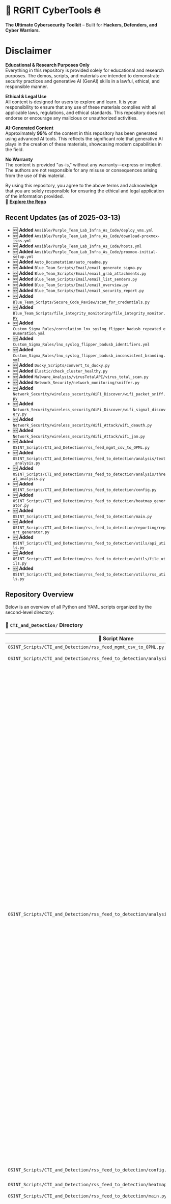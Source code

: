 
# 🚀 **RGRIT CyberTools** 🔥  
**The Ultimate Cybersecurity Toolkit** – Built for **Hackers, Defenders, and Cyber Warriors**.  

# Disclaimer

**Educational & Research Purposes Only**  
Everything in this repository is provided solely for educational and research purposes. The demos, scripts, and materials are intended to demonstrate security practices and generative AI (GenAI) skills in a lawful, ethical, and responsible manner.

**Ethical & Legal Use**  
All content is designed for users to explore and learn. It is your responsibility to ensure that any use of these materials complies with all applicable laws, regulations, and ethical standards. This repository does not endorse or encourage any malicious or unauthorized activities.

**AI-Generated Content**  
Approximately **99%** of the content in this repository has been generated using advanced AI tools. This reflects the significant role that generative AI plays in the creation of these materials, showcasing modern capabilities in the field.

**No Warranty**  
The content is provided "as-is," without any warranty—express or implied. The authors are not responsible for any misuse or consequences arising from the use of this material.

By using this repository, you agree to the above terms and acknowledge that you are solely responsible for ensuring the ethical and legal application of the information provided.  
🔗 **[Explore the Repo](https://github.com/rgrit/RGRIT.US_CyberTools)**  

## Recent Updates (as of 2025-03-13)
- 🆕 **Added** `Ansible/Purple_Team_Lab_Infra_As_Code/deploy_vms.yml`
- 🆕 **Added** `Ansible/Purple_Team_Lab_Infra_As_Code/download-proxmox-isos.yml`
- 🆕 **Added** `Ansible/Purple_Team_Lab_Infra_As_Code/hosts.yml`
- 🆕 **Added** `Ansible/Purple_Team_Lab_Infra_As_Code/proxmox-initial-setup.yml`
- 🆕 **Added** `Auto_Documetation/auto_readme.py`
- 🆕 **Added** `Blue_Team_Scripts/Email/email_generate_sigma.py`
- 🆕 **Added** `Blue_Team_Scripts/Email/email_grab_attachments.py`
- 🆕 **Added** `Blue_Team_Scripts/Email/email_list_senders.py`
- 🆕 **Added** `Blue_Team_Scripts/Email/email_overview.py`
- 🆕 **Added** `Blue_Team_Scripts/Email/email_security_report.py`
- 🆕 **Added** `Blue_Team_Scripts/Secure_Code_Review/scan_for_credentials.py`
- 🆕 **Added** `Blue_Team_Scripts/file_integrity_monitoring/file_integrity_monitor.py`
- 🆕 **Added** `Custom_Sigma_Rules/correlation_lnx_syslog_flipper_badusb_repeated_enumeration.yml`
- 🆕 **Added** `Custom_Sigma_Rules/lnx_syslog_flipper_badusb_identifiers.yml`
- 🆕 **Added** `Custom_Sigma_Rules/lnx_syslog_flipper_badusb_inconsistent_branding.yml`
- 🆕 **Added** `Ducky_Scripts/convert_to_ducky.py`
- 🆕 **Added** `Elastic/check_cluster_healthy.py`
- 🆕 **Added** `Malware_Analysis/virusTotalAPI/virus_total_scan.py`
- 🆕 **Added** `Network_Security/network_monitoring/sniffer.py`
- 🆕 **Added** `Network_Security/wireless_security/WiFi_Discover/wifi_packet_sniff.py`
- 🆕 **Added** `Network_Security/wireless_security/WiFi_Discover/wifi_signal_discovery.py`
- 🆕 **Added** `Network_Security/wireless_security/Wifi_Attack/wifi_deauth.py`
- 🆕 **Added** `Network_Security/wireless_security/Wifi_Attack/wifi_jam.py`
- 🆕 **Added** `OSINT_Scripts/CTI_and_Detection/rss_feed_mgmt_csv_to_OPML.py`
- 🆕 **Added** `OSINT_Scripts/CTI_and_Detection/rss_feed_to_detection/analysis/text_analysis.py`
- 🆕 **Added** `OSINT_Scripts/CTI_and_Detection/rss_feed_to_detection/analysis/threat_analysis.py`
- 🆕 **Added** `OSINT_Scripts/CTI_and_Detection/rss_feed_to_detection/config.py`
- 🆕 **Added** `OSINT_Scripts/CTI_and_Detection/rss_feed_to_detection/heatmap_generator.py`
- 🆕 **Added** `OSINT_Scripts/CTI_and_Detection/rss_feed_to_detection/main.py`
- 🆕 **Added** `OSINT_Scripts/CTI_and_Detection/rss_feed_to_detection/reporting/report_generator.py`
- 🆕 **Added** `OSINT_Scripts/CTI_and_Detection/rss_feed_to_detection/utils/api_utils.py`
- 🆕 **Added** `OSINT_Scripts/CTI_and_Detection/rss_feed_to_detection/utils/file_utils.py`
- 🆕 **Added** `OSINT_Scripts/CTI_and_Detection/rss_feed_to_detection/utils/rss_utils.py`

## Repository Overview
Below is an overview of all Python and YAML scripts organized by the second-level directory:

### 📁 `CTI_and_Detection/` Directory
| 📄 **Script Name** | **Description** | **Link** |
| ----------------- | --------------- | -------- |
| `OSINT_Scripts/CTI_and_Detection/rss_feed_mgmt_csv_to_OPML.py` | CSV to OPML converter. | [Link](https://github.com/rgrit/RGRIT.US_CyberTools/blob/main/OSINT_Scripts/CTI_and_Detection/rss_feed_mgmt_csv_to_OPML.py) |
| `OSINT_Scripts/CTI_and_Detection/rss_feed_to_detection/analysis/text_analysis.py` | Summarizes articles with cybersecurity focus. | [Link](https://github.com/rgrit/RGRIT.US_CyberTools/blob/main/OSINT_Scripts/CTI_and_Detection/rss_feed_to_detection/analysis/text_analysis.py) |
| `OSINT_Scripts/CTI_and_Detection/rss_feed_to_detection/analysis/threat_analysis.py` | This code appears to be a collection of functions designed to analyze and generate content related to cybersecurity, specifically threat detection and analysis. The functions seem to be focused on generating text based on input summaries, suggesting Sigma tags, and creating detection stories.  Here is a high-level overview of the code:  1. **Threat Analysis Functions**:    - `identify_threats()`: Not shown in this snippet, but presumably identifies potential threats based on input.    - `assess_vulnerabilities()`: Also not shown, likely assesses vulnerabilities related to identified threats.  2. **Content Generation Functions**:    - `generate_detection_story(summary_text)`: Creates a structured detection story including context, assumptions, detection approach, evaluation, and limitations.    - `suggest_sigma_tags(summary_text, analysis_details=None)`: Recommends Sigma tags based on the input summary and additional analysis details if provided.  3. **Sigma Tag Suggestion**:    - The `suggest_sigma_tags` function uses a prompt to guide the suggestion of Sigma tags according to the Sigma Tag Specification (Version 2.1.0). It considers various namespaces like attack, car, cve, d3fend, detection, stp, and tlp.  4. **Detection Approach and Evaluation**:    - The detection approach seems to involve analyzing log source references mentioned in the input text and comparing them with known patterns of malicious activity.    - Evaluation metrics such as precision, recall, and F1 score are used to assess the effectiveness of the detection approach.  5. **Limitations and Future Improvements**:    - The code acknowledges limitations, particularly regarding the accuracy of log source references and suggests future improvements like incorporating additional data sources or using more advanced machine learning algorithms.  6. **API Interaction**:    - Functions like `call_ollama_api_with_retry` (not shown in this snippet) are used to interact with an API, presumably for generating text based on prompts or retrieving relevant information for analysis.  To write similar code, you would need to focus on the following steps:  1. **Define Your Analysis Functions**: Create functions that can analyze input summaries and identify potential threats or vulnerabilities. 2. **Develop Content Generation Logic**: Design logic to generate structured content like detection stories based on analysis results. 3. **Implement Sigma Tag Suggestion**: Follow the Sigma Tag Specification to suggest relevant tags for given scenarios. 4. **Integrate with API for Text Generation**: If applicable, use APIs to generate text or retrieve necessary information for your analysis and content generation tasks.  Remember, this code snippet seems to be part of a larger system, possibly involving machine learning models or extensive cybersecurity databases for threat intelligence. Replicating its functionality would require access to similar resources or the development of equivalent capabilities. | [Link](https://github.com/rgrit/RGRIT.US_CyberTools/blob/main/OSINT_Scripts/CTI_and_Detection/rss_feed_to_detection/analysis/threat_analysis.py) |
| `OSINT_Scripts/CTI_and_Detection/rss_feed_to_detection/config.py` | Configures API and file paths for email report generation. | [Link](https://github.com/rgrit/RGRIT.US_CyberTools/blob/main/OSINT_Scripts/CTI_and_Detection/rss_feed_to_detection/config.py) |
| `OSINT_Scripts/CTI_and_Detection/rss_feed_to_detection/heatmap_generator.py` | Extracts MITRE codes from markdown files. | [Link](https://github.com/rgrit/RGRIT.US_CyberTools/blob/main/OSINT_Scripts/CTI_and_Detection/rss_feed_to_detection/heatmap_generator.py) |
| `OSINT_Scripts/CTI_and_Detection/rss_feed_to_detection/main.py` | Fetches and analyzes threat intel articles. | [Link](https://github.com/rgrit/RGRIT.US_CyberTools/blob/main/OSINT_Scripts/CTI_and_Detection/rss_feed_to_detection/main.py) |
| `OSINT_Scripts/CTI_and_Detection/rss_feed_to_detection/reporting/report_generator.py` | It seems like you provided a large chunk of code that appears to be a Python script for generating threat intelligence reports in Markdown format. The code includes functions for sanitizing filenames, creating individual reports, and writing report content to files.  However, it looks like the code was truncated, and there's no specific question or problem statement provided. Could you please clarify what you need help with? Are you trying to:  1. Fix an issue with the existing code? 2. Understand how a particular part of the code works? 3. Add new functionality to the script? 4. Something else?  Please provide more context or information about your question, and I'll do my best to assist you. | [Link](https://github.com/rgrit/RGRIT.US_CyberTools/blob/main/OSINT_Scripts/CTI_and_Detection/rss_feed_to_detection/reporting/report_generator.py) |
| `OSINT_Scripts/CTI_and_Detection/rss_feed_to_detection/utils/api_utils.py` | Queries LLaMA API with retries. | [Link](https://github.com/rgrit/RGRIT.US_CyberTools/blob/main/OSINT_Scripts/CTI_and_Detection/rss_feed_to_detection/utils/api_utils.py) |
| `OSINT_Scripts/CTI_and_Detection/rss_feed_to_detection/utils/file_utils.py` | Loads/saves article IDs to/from JSON file. | [Link](https://github.com/rgrit/RGRIT.US_CyberTools/blob/main/OSINT_Scripts/CTI_and_Detection/rss_feed_to_detection/utils/file_utils.py) |
| `OSINT_Scripts/CTI_and_Detection/rss_feed_to_detection/utils/rss_utils.py` | Fetches and parses an RSS feed from a given URL. | [Link](https://github.com/rgrit/RGRIT.US_CyberTools/blob/main/OSINT_Scripts/CTI_and_Detection/rss_feed_to_detection/utils/rss_utils.py) |

### 📁 `Email/` Directory
| 📄 **Script Name** | **Description** | **Link** |
| ----------------- | --------------- | -------- |
| `Blue_Team_Scripts/Email/email_generate_sigma.py` | Email report analyzer & Sigma rule generator. | [Link](https://github.com/rgrit/RGRIT.US_CyberTools/blob/main/Blue_Team_Scripts/Email/email_generate_sigma.py) |
| `Blue_Team_Scripts/Email/email_grab_attachments.py` | Extracts email attachments from Thunderbird IMAP storage. | [Link](https://github.com/rgrit/RGRIT.US_CyberTools/blob/main/Blue_Team_Scripts/Email/email_grab_attachments.py) |
| `Blue_Team_Scripts/Email/email_list_senders.py` | Extracts email senders from Thunderbird IMAP mailboxes. | [Link](https://github.com/rgrit/RGRIT.US_CyberTools/blob/main/Blue_Team_Scripts/Email/email_list_senders.py) |
| `Blue_Team_Scripts/Email/email_overview.py` | Analyzes emails for immediate action requirements. | [Link](https://github.com/rgrit/RGRIT.US_CyberTools/blob/main/Blue_Team_Scripts/Email/email_overview.py) |
| `Blue_Team_Scripts/Email/email_security_report.py` | Email security analyzer using LLMs. | [Link](https://github.com/rgrit/RGRIT.US_CyberTools/blob/main/Blue_Team_Scripts/Email/email_security_report.py) |

### 📁 `Purple_Team_Lab_Infra_As_Code/` Directory
| 📄 **Script Name** | **Description** | **Link** |
| ----------------- | --------------- | -------- |
| `Ansible/Purple_Team_Lab_Infra_As_Code/deploy_vms.yml` | Creates VMs on Proxmox with specified resources. | [Link](https://github.com/rgrit/RGRIT.US_CyberTools/blob/main/Ansible/Purple_Team_Lab_Infra_As_Code/deploy_vms.yml) |
| `Ansible/Purple_Team_Lab_Infra_As_Code/download-proxmox-isos.yml` | Downloads ISOs to Proxmox. | [Link](https://github.com/rgrit/RGRIT.US_CyberTools/blob/main/Ansible/Purple_Team_Lab_Infra_As_Code/download-proxmox-isos.yml) |
| `Ansible/Purple_Team_Lab_Infra_As_Code/hosts.yml` | Proxmox host config for Ansible. | [Link](https://github.com/rgrit/RGRIT.US_CyberTools/blob/main/Ansible/Purple_Team_Lab_Infra_As_Code/hosts.yml) |
| `Ansible/Purple_Team_Lab_Infra_As_Code/proxmox-initial-setup.yml` | Sets up Proxmox server. | [Link](https://github.com/rgrit/RGRIT.US_CyberTools/blob/main/Ansible/Purple_Team_Lab_Infra_As_Code/proxmox-initial-setup.yml) |

### 📁 `Secure_Code_Review/` Directory
| 📄 **Script Name** | **Description** | **Link** |
| ----------------- | --------------- | -------- |
| `Blue_Team_Scripts/Secure_Code_Review/scan_for_credentials.py` | Scans Python files for security vulnerabilities using Ollama LLM. | [Link](https://github.com/rgrit/RGRIT.US_CyberTools/blob/main/Blue_Team_Scripts/Secure_Code_Review/scan_for_credentials.py) |

### 📁 `auto_readme.py/` Directory
| 📄 **Script Name** | **Description** | **Link** |
| ----------------- | --------------- | -------- |
| `Auto_Documetation/auto_readme.py` | It appears you've provided a script designed to generate and update a README file for a GitHub repository. The script is quite extensive and performs several tasks:  1. **Scans the Repository**: It scans the repository for Python and YAML files, organizing them by their second-level directory. 2. **Generates Descriptions**: For each file found, it attempts to generate a description using an AI model (though the specifics of how this is done aren't detailed in the script snippet you provided). 3. **Compares with Previous State**: It compares the current state of files and their descriptions with a previous state stored in a history file to detect changes. 4. **Constructs README Content**: Based on the organized files, their descriptions, and detected changes, it constructs the content for a README file. This includes sections for recent updates, repository overview, and detailed listings of scripts by directory. 5. **Saves README and History**: Finally, it saves the generated README content to a specified location within the repository and updates the history file with the current state of descriptions.  To address your request for a "description," I'll provide an overview that could serve as a concise summary or abstract of the script's functionality:  **Script Overview**  This script automates the generation and maintenance of a GitHub repository's README file. It organizes Python and YAML scripts by directory, generates descriptions using AI, tracks changes, and constructs a detailed README with recent updates, repository overviews, and script listings. The script ensures the README remains up-to-date and reflective of the repository's current state, facilitating easier navigation and understanding for users.  If you're looking to modify or extend this script, focusing on areas like improving description generation accuracy, enhancing change detection logic, or incorporating additional repository insights could be beneficial. However, without more specific requirements or questions about the script, it's challenging to provide a more targeted response. | [Link](https://github.com/rgrit/RGRIT.US_CyberTools/blob/main/Auto_Documetation/auto_readme.py) |

### 📁 `check_cluster_healthy.py/` Directory
| 📄 **Script Name** | **Description** | **Link** |
| ----------------- | --------------- | -------- |
| `Elastic/check_cluster_healthy.py` | Checks Elasticsearch cluster health. | [Link](https://github.com/rgrit/RGRIT.US_CyberTools/blob/main/Elastic/check_cluster_healthy.py) |

### 📁 `convert_to_ducky.py/` Directory
| 📄 **Script Name** | **Description** | **Link** |
| ----------------- | --------------- | -------- |
| `Ducky_Scripts/convert_to_ducky.py` | Encodes Ducky scripts to binary. | [Link](https://github.com/rgrit/RGRIT.US_CyberTools/blob/main/Ducky_Scripts/convert_to_ducky.py) |

### 📁 `correlation_lnx_syslog_flipper_badusb_repeated_enumeration.yml/` Directory
| 📄 **Script Name** | **Description** | **Link** |
| ----------------- | --------------- | -------- |
| `Custom_Sigma_Rules/correlation_lnx_syslog_flipper_badusb_repeated_enumeration.yml` | Detects repeated Flipper Zero BadUSB insertions. | [Link](https://github.com/rgrit/RGRIT.US_CyberTools/blob/main/Custom_Sigma_Rules/correlation_lnx_syslog_flipper_badusb_repeated_enumeration.yml) |

### 📁 `file_integrity_monitoring/` Directory
| 📄 **Script Name** | **Description** | **Link** |
| ----------------- | --------------- | -------- |
| `Blue_Team_Scripts/file_integrity_monitoring/file_integrity_monitor.py` | It appears that you've posted a large portion of code for a GUI application in Python using the Tkinter library. The application seems to be designed for file integrity monitoring, allowing users to select directories, create baselines, and check for changes.  However, it looks like the code is incomplete, as there are some missing parts (e.g., the `handle_check` method and the completion of the `handle_baseline` method). Additionally, there's no clear question or problem statement provided.  If you could provide more context or specify what you'd like help with, I'll be happy to assist. Here are a few potential areas where I can offer guidance:  1. **Completing the code**: If you provide the missing parts of the code, I can help you fill in the gaps and ensure that everything works as expected. 2. **Troubleshooting issues**: If you're experiencing specific problems or errors with the current implementation, please describe them, and I'll do my best to help you resolve them. 3. **Improving the design**: If you'd like feedback on the overall structure and organization of your code, I can offer suggestions for improvement.  Please let me know how I can assist you further!   Here is a more complete version of the `handle_baseline` method: ```python def handle_baseline(self):     if not self.selected_directory:         messagebox.showerror("Error", "Please select a directory first.")         return      baseline_file_name = f"baseline_{datetime.now().strftime('%Y%m%d_%H%M%S')}.json"     create_result = create_baseline(self.selected_directory, baseline_file_name, lambda msg: self.log(msg))     if create_result:         self.add_baseline_radio(baseline_file_name)         self.log(f"Baseline created successfully: {baseline_file_name}")     else:         self.log("Failed to create baseline.") ``` And here is a complete version of the `handle_check` method: ```python def handle_check(self):     selected_baseline = self.selected_baseline_var.get()     if not selected_baseline:         messagebox.showerror("Error", "Please select a baseline file first.")         return      if not self.selected_directory:         messagebox.showerror("Error", "Please select a directory first.")         return      check_result, changes = check_integrity(self.selected_directory, selected_baseline, lambda msg: self.log(msg))     if check_result:         self.log(f"Integrity check completed successfully for {selected_baseline}.")         # Update the history table with new changes         self.update_history_table(changes)     else:         self.log("Failed to perform integrity check.") ``` I hope this helps! Let me know if you have any questions or need further assistance. | [Link](https://github.com/rgrit/RGRIT.US_CyberTools/blob/main/Blue_Team_Scripts/file_integrity_monitoring/file_integrity_monitor.py) |

### 📁 `lnx_syslog_flipper_badusb_identifiers.yml/` Directory
| 📄 **Script Name** | **Description** | **Link** |
| ----------------- | --------------- | -------- |
| `Custom_Sigma_Rules/lnx_syslog_flipper_badusb_identifiers.yml` | Detects Flipper Zero BadUSB devices via USB events. | [Link](https://github.com/rgrit/RGRIT.US_CyberTools/blob/main/Custom_Sigma_Rules/lnx_syslog_flipper_badusb_identifiers.yml) |

### 📁 `lnx_syslog_flipper_badusb_inconsistent_branding.yml/` Directory
| 📄 **Script Name** | **Description** | **Link** |
| ----------------- | --------------- | -------- |
| `Custom_Sigma_Rules/lnx_syslog_flipper_badusb_inconsistent_branding.yml` | Detects masquerading BadUSB device. | [Link](https://github.com/rgrit/RGRIT.US_CyberTools/blob/main/Custom_Sigma_Rules/lnx_syslog_flipper_badusb_inconsistent_branding.yml) |

### 📁 `network_monitoring/` Directory
| 📄 **Script Name** | **Description** | **Link** |
| ----------------- | --------------- | -------- |
| `Network_Security/network_monitoring/sniffer.py` | The provided code appears to be a part of a network packet capture tool. It's written in Python and utilizes the Scapy library for packet capture and manipulation. Here's a breakdown of the code:  **Packet Capture Functionality**  1. The code initializes several variables, including `capture_running`, `capture_start_time`, `capture_duration`, and others. 2. It defines a function to log messages (`log_callback`) and another to update the progress bar (`update_progress`). 3. The main packet capture functionality is implemented in an unnamed function ( likely a callback or event handler). This function: 	* Captures packets using Scapy's `sniff()` function. 	* Analyzes the captured packets, extracting various statistics such as TCP, UDP, ICMP, and ARP packet counts. 	* Checks for unusual network activity based on predefined thresholds (e.g., high packet rates, unusual protocol usage). 	* Logs the results, including any detected unusual activity. 	* Saves the captured packets to a PCAP file using Scapy's `wrpcap()` function.  **Progress Updates and Countdown**  1. The `update_progress()` function updates the countdown label and progress bar based on the elapsed time since the capture started. 2. It calculates the remaining time, progress percentage, and updates the GUI components accordingly. 3. The function schedules itself to be called again after a 1-second delay using the `root.after()` method.  **GUI Integration**  The code seems to be integrated with a graphical user interface (GUI) built using a library like Tkinter (given the presence of `root`, `countdown_label`, and `progress_bar` variables). The GUI likely provides a countdown timer, progress bar, and possibly other controls for starting and stopping the packet capture.  **Notes**  * The code is truncated, so some parts might be missing. * There are no error handling mechanisms in place, which could lead to issues if something goes wrong during packet capture or analysis. * Some variables (e.g., `pcap_filename`, `threshold`) seem to be defined elsewhere in the codebase, as they are not initialized in this snippet.  To write similar code, you would need to:  1. Import necessary libraries (Scapy, Tkinter, etc.). 2. Initialize variables and set up the GUI components. 3. Implement the packet capture functionality using Scapy's `sniff()` function. 4. Analyze the captured packets and extract relevant statistics. 5. Update the GUI with progress information and detected unusual activity. 6. Save the captured packets to a PCAP file.  Here is an example of how you might structure your code: ```python import scapy.all as scapy import tkinter as tk  class PacketCaptureTool:     def __init__(self):         self.capture_running = False         self.capture_start_time = None         self.capture_duration = 0         self.pcap_filename = "capture.pcap"          # Set up GUI components         self.root = tk.Tk()         self.countdown_label = tk.Label(self.root, text="Remaining time: ")         self.progress_bar = tk.Progressbar(self.root)      def start_capture(self):         # Start packet capture using Scapy's sniff() function         scapy.sniff(prn=self.packet_callback, timeout=self.capture_duration)      def packet_callback(self, packet):         # Analyze the captured packet and update statistics         if packet.haslayer(scapy.TCP):             self.tcp_count += 1         elif packet.haslayer(scapy.UDP):             self.udp_count += 1         # ...      def update_progress(self):         # Update countdown label and progress bar         elapsed = time.time() - self.capture_start_time         remaining = max(0, self.capture_duration - elapsed)         progress_percentage = min(100, (elapsed / self.capture_duration) * 100)         self.countdown_label.config(text=f"Remaining time: {remaining:.0f} sec")         self.progress_bar['value'] = progress_percentage      def save_capture(self):         # Save captured packets to a PCAP file         scapy.wrpcap(self.pcap_filename, self.packets)  if __name__ == "__main__":     tool = PacketCaptureTool()     tool.start_capture()     tool.root.mainloop() ``` Note that this is a simplified example and you will likely need to add more functionality, error handling, and customization to suit your specific requirements. | [Link](https://github.com/rgrit/RGRIT.US_CyberTools/blob/main/Network_Security/network_monitoring/sniffer.py) |

### 📁 `virusTotalAPI/` Directory
| 📄 **Script Name** | **Description** | **Link** |
| ----------------- | --------------- | -------- |
| `Malware_Analysis/virusTotalAPI/virus_total_scan.py` | VirusTotal IOC scanner. | [Link](https://github.com/rgrit/RGRIT.US_CyberTools/blob/main/Malware_Analysis/virusTotalAPI/virus_total_scan.py) |

### 📁 `wireless_security/` Directory
| 📄 **Script Name** | **Description** | **Link** |
| ----------------- | --------------- | -------- |
| `Network_Security/wireless_security/WiFi_Discover/wifi_packet_sniff.py` | This is a Python script that appears to be designed for WiFi packet sniffing and analysis. It uses the Scapy library to capture and analyze WiFi packets, and then generates a Markdown report based on the captured data.  Here's a breakdown of what the script does:  1. **Initialization**: The script starts by importing necessary libraries, including Scapy and setting up some constants. 2. **Packet Capture**: The script captures WiFi packets using Scapy's `sniff` function, filtering out packets that don't contain a Dot11 layer (which is the layer for WiFi packets). 3. **Packet Analysis**: For each captured packet, the script checks if it's a management frame (type 0), control frame (type 1), or data frame (type 2). It then tallies the counts of each type. 4. **Network Discovery**: If the packet is a beacon or probe response, the script extracts the SSID, BSSID, encryption type, channel, and signal strength (if available). 5. **Client Detection**: The script tries to detect client connections by checking if the transmitter or receiver address is a known BSSID and the other address is unicast. 6. **Report Generation**: The script generates a Markdown report based on the captured data, including: 	* A summary of the capture duration and total packets captured. 	* A breakdown of management, control, and data frames. 	* A table of discovered networks, including SSID, BSSID, channel, encryption type, average signal strength, and associated clients. 7. **Next Steps**: The script also generates example commands for deauthenticating or jamming each discovered network (using external scripts `wifi_deauth.py` and `wifi_jam.py`, which are not included in this code snippet).  Some notes on the code:  * The script assumes that the WiFi interface is already configured to monitor mode. * The script uses a simple threshold-based approach to detect client connections, which may not be accurate in all cases. * The script generates example commands for deauthenticating or jamming networks, but these should only be used for educational purposes and with proper authorization.  Overall, this script appears to be designed for educational purposes or for use in a controlled environment, rather than for malicious activities. | [Link](https://github.com/rgrit/RGRIT.US_CyberTools/blob/main/Network_Security/wireless_security/WiFi_Discover/wifi_packet_sniff.py) |
| `Network_Security/wireless_security/WiFi_Discover/wifi_signal_discovery.py` | Scans WiFi networks. | [Link](https://github.com/rgrit/RGRIT.US_CyberTools/blob/main/Network_Security/wireless_security/WiFi_Discover/wifi_signal_discovery.py) |
| `Network_Security/wireless_security/Wifi_Attack/wifi_deauth.py` | WiFi deauth attack script. | [Link](https://github.com/rgrit/RGRIT.US_CyberTools/blob/main/Network_Security/wireless_security/Wifi_Attack/wifi_deauth.py) |
| `Network_Security/wireless_security/Wifi_Attack/wifi_jam.py` | WiFi beacon flood attack. | [Link](https://github.com/rgrit/RGRIT.US_CyberTools/blob/main/Network_Security/wireless_security/Wifi_Attack/wifi_jam.py) |

